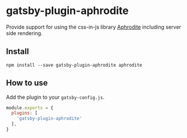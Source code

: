 # gatsby-plugin-aphrodite

Provide support for using the css-in-js library
[Aphrodite](https://github.com/Khan/aphrodite) including server side
rendering.

## Install

```
npm install --save gatsby-plugin-aphrodite aphrodite
```

## How to use

Add the plugin to your `gatsby-config.js`.

```js
module.exports = {
  plugins: [
    'gatsby-plugin-aphrodite'
  ],
}
```